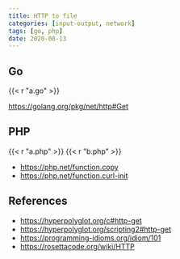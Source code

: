 ```yaml
---
title: HTTP to file
categories: [input-output, network]
tags: [go, php]
date: 2020-08-13
---
```


## Go

{{< r "a.go" >}}

<https://golang.org/pkg/net/http#Get>

## PHP

{{< r "a.php" >}}
{{< r "b.php" >}}

- <https://php.net/function.copy>
- <https://php.net/function.curl-init>

## References

- <https://hyperpolyglot.org/c#http-get>
- <https://hyperpolyglot.org/scripting2#http-get>
- <https://programming-idioms.org/idiom/101>
- <https://rosettacode.org/wiki/HTTP>
